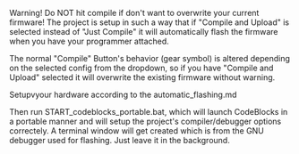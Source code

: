Warning! Do NOT hit compile if don't want to overwrite your current firmware! The project is setup in such a way that if
"Compile and Upload" is selected instead of "Just Compile" it will automatically flash the firmware when you have your programmer attached.

The normal "Compile" Button's behavior (gear symbol) is altered depending on the selected config from the dropdown, so if you have "Compile and Upload" selected it will overwrite the existing firmware without warning.

Setupvyour hardware according to the automatic_flashing.md

Then run START_codeblocks_portable.bat, which will launch CodeBlocks in a portable manner and will setup the project's compiler/debugger options correctely.
A terminal window will get created which is from the GNU debugger used for flashing.
Just leave it in the background.
